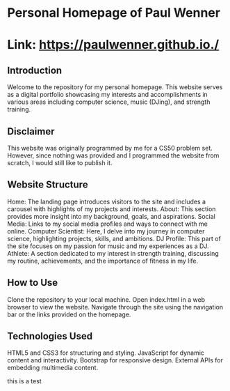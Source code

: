 # Personal Homepage of Paul Wenner
# Link: https://paulwenner.github.io./
## Introduction
Welcome to the repository for my personal homepage. This website serves as a digital portfolio showcasing my interests and accomplishments in various areas including computer science, music (DJing), and strength training.
## Disclaimer
This website was originally programmed by me for a CS50 problem set. However, since nothing was provided and I programmed the website from scratch, I would still like to publish it.

## Website Structure
Home: The landing page introduces visitors to the site and includes a carousel with highlights of my projects and interests.
About: This section provides more insight into my background, goals, and aspirations.
Social Media: Links to my social media profiles and ways to connect with me online.
Computer Scientist: Here, I delve into my journey in computer science, highlighting projects, skills, and ambitions.
DJ Profile: This part of the site focuses on my passion for music and my experiences as a DJ.
Athlete: A section dedicated to my interest in strength training, discussing my routine, achievements, and the importance of fitness in my life.

## How to Use
Clone the repository to your local machine.
Open index.html in a web browser to view the website.
Navigate through the site using the navigation bar or the links provided on the homepage.


## Technologies Used
HTML5 and CSS3 for structuring and styling.
JavaScript for dynamic content and interactivity.
Bootstrap for responsive design.
External APIs for embedding multimedia content.


this is a test

